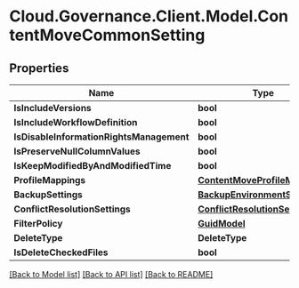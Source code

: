 # Cloud.Governance.Client.Model.ContentMoveCommonSetting
## Properties

Name | Type | Description | Notes
------------ | ------------- | ------------- | -------------
**IsIncludeVersions** | **bool** |  | [optional] 
**IsIncludeWorkflowDefinition** | **bool** |  | [optional] 
**IsDisableInformationRightsManagement** | **bool** |  | [optional] 
**IsPreserveNullColumnValues** | **bool** |  | [optional] 
**IsKeepModifiedByAndModifiedTime** | **bool** |  | [optional] 
**ProfileMappings** | [**ContentMoveProfileMappings**](ContentMoveProfileMappings.md) |  | [optional] 
**BackupSettings** | [**BackupEnvironmentSetting**](BackupEnvironmentSetting.md) |  | [optional] 
**ConflictResolutionSettings** | [**ConflictResolutionSetting**](ConflictResolutionSetting.md) |  | [optional] 
**FilterPolicy** | [**GuidModel**](GuidModel.md) |  | [optional] 
**DeleteType** | **DeleteType** |  | [optional] 
**IsDeleteCheckedFiles** | **bool** |  | [optional] 

[[Back to Model list]](../README.md#documentation-for-models) [[Back to API list]](../README.md#documentation-for-api-endpoints) [[Back to README]](../README.md)

